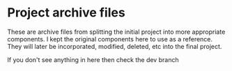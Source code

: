 # Project archive files

These are archive files from splitting the initial project into more appropriate components.  I kept the original components
here to use as a reference.  They will later be incorporated, modified, deleted, etc into the final project.

If you don't see anything in here then check the dev branch
